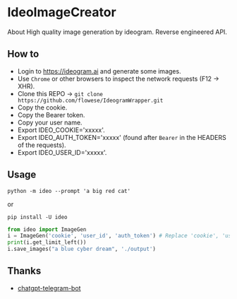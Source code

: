 # IdeoImageCreator
About High quality image generation by ideogram. Reverse engineered API.

## How to
- Login to https://ideogram.ai and generate some images.
- Use `Chrome` or other browsers to inspect the network requests (F12 -> XHR).
- Clone this REPO -> `git clone https://github.com/flowese/IdeogramWrapper.git`
- Copy the cookie.
- Copy the Bearer token.
- Copy your user name.
- Export IDEO_COOKIE='xxxxx'.
- Export IDEO_AUTH_TOKEN='xxxxx' (found after `Bearer` in the HEADERS of the requests).
- Export IDEO_USER_ID='xxxxx'.

## Usage

```
python -m ideo --prompt 'a big red cat'
```

or
```
pip install -U ideo
```

```python
from ideo import ImageGen
i = ImageGen('cookie', 'user_id', 'auth_token') # Replace 'cookie', 'user_id', and 'auth_token' with your own values
print(i.get_limit_left())
i.save_images("a blue cyber dream", './output')
```

## Thanks

- [chatgpt-telegram-bot](https://github.com/brainboost/chatgpt-telegram-bot)